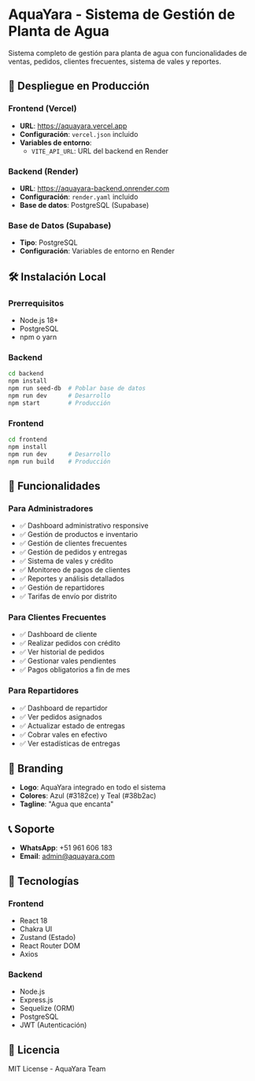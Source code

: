 # AquaYara - Sistema de Gestión de Planta de Agua

Sistema completo de gestión para planta de agua con funcionalidades de ventas, pedidos, clientes frecuentes, sistema de vales y reportes.

## 🚀 Despliegue en Producción

### Frontend (Vercel)
- **URL**: https://aquayara.vercel.app
- **Configuración**: `vercel.json` incluido
- **Variables de entorno**:
  - `VITE_API_URL`: URL del backend en Render

### Backend (Render)
- **URL**: https://aquayara-backend.onrender.com
- **Configuración**: `render.yaml` incluido
- **Base de datos**: PostgreSQL (Supabase)

### Base de Datos (Supabase)
- **Tipo**: PostgreSQL
- **Configuración**: Variables de entorno en Render

## 🛠️ Instalación Local

### Prerrequisitos
- Node.js 18+
- PostgreSQL
- npm o yarn

### Backend
```bash
cd backend
npm install
npm run seed-db  # Poblar base de datos
npm run dev      # Desarrollo
npm start        # Producción
```

### Frontend
```bash
cd frontend
npm install
npm run dev      # Desarrollo
npm run build    # Producción
```

## 📱 Funcionalidades

### Para Administradores
- ✅ Dashboard administrativo responsive
- ✅ Gestión de productos e inventario
- ✅ Gestión de clientes frecuentes
- ✅ Gestión de pedidos y entregas
- ✅ Sistema de vales y crédito
- ✅ Monitoreo de pagos de clientes
- ✅ Reportes y análisis detallados
- ✅ Gestión de repartidores
- ✅ Tarifas de envío por distrito

### Para Clientes Frecuentes
- ✅ Dashboard de cliente
- ✅ Realizar pedidos con crédito
- ✅ Ver historial de pedidos
- ✅ Gestionar vales pendientes
- ✅ Pagos obligatorios a fin de mes

### Para Repartidores
- ✅ Dashboard de repartidor
- ✅ Ver pedidos asignados
- ✅ Actualizar estado de entregas
- ✅ Cobrar vales en efectivo
- ✅ Ver estadísticas de entregas

## 🎨 Branding
- **Logo**: AquaYara integrado en todo el sistema
- **Colores**: Azul (#3182ce) y Teal (#38b2ac)
- **Tagline**: "Agua que encanta"

## 📞 Soporte
- **WhatsApp**: +51 961 606 183
- **Email**: admin@aquayara.com

## 🔧 Tecnologías

### Frontend
- React 18
- Chakra UI
- Zustand (Estado)
- React Router DOM
- Axios

### Backend
- Node.js
- Express.js
- Sequelize (ORM)
- PostgreSQL
- JWT (Autenticación)

## 📄 Licencia
MIT License - AquaYara Team
